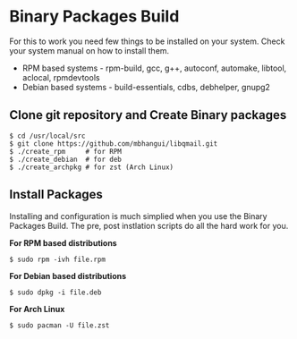 # Binary Packages Build

For this to work you need few things to be installed on your system. Check your system manual on how to install them.

* RPM based systems - rpm-build, gcc, g++, autoconf, automake, libtool, aclocal, rpmdevtools
* Debian based systems - build-essentials, cdbs, debhelper, gnupg2

## Clone git repository and Create Binary packages

```
$ cd /usr/local/src
$ git clone https://github.com/mbhangui/libqmail.git
$ ./create_rpm     # for RPM
$ ./create_debian  # for deb
$ ./create_archpkg # for zst (Arch Linux)
```

## Install Packages

Installing and configuration is much simplied when you use the Binary Packages Build. The pre, post instlation scripts do all the hard work for you.

**For RPM based distributions**

```
$ sudo rpm -ivh file.rpm
```

**For Debian based distributions**

```
$ sudo dpkg -i file.deb
```

**For Arch Linux**

```
$ sudo pacman -U file.zst
```
